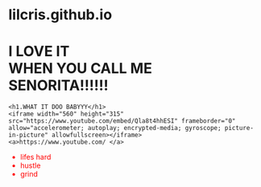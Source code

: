 # lilcris.github.io
<!DOCTYPE html>
<html>
	<head>
		<h1>I LOVE IT<div> WHEN YOU CALL ME <div>SENORITA!!!!!!</h1>
	</head>
	<body>
		
	<h1.WHAT IT DOO BABYYY</h1>
	<iframe width="560" height="315" src="https://www.youtube.com/embed/Qla8t4hhESI" frameborder="0" allow="accelerometer; autoplay; encrypted-media; gyroscope; picture-in-picture" allowfullscreen></iframe>
	<a>https://www.youtube.com/ </a>
<ul>
  <li style="color:red; font size:12px">lifes hard</li>
  <li style="color:red; font size:12px">hustle</li>
  <li style="color:red; font size 12px">grind</li>
	</body>
</html>
